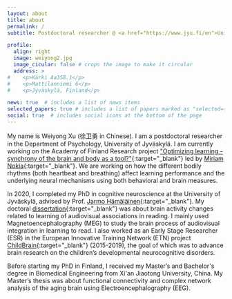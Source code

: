 ```yaml
---
layout: about
title: about
permalink: /
subtitle: Postdoctoral researcher @ <a href="https://www.jyu.fi/en">University of Jyväskylä</a>.

profile:
  align: right
  image: weiyong2.jpg
  image_cicular: false # crops the image to make it circular
  address: >
#    <p>Kärki Aa358.1</p>
#    <p>Mattilanniemi 6</p>
#    <p>Jyväskylä, Finland</p>

news: true  # includes a list of news items
selected_papers: true # includes a list of papers marked as "selected={true}"
social: true  # includes social icons at the bottom of the page
---
```


My name is Weiyong Xu (徐卫勇 in Chinese). I am a postdoctoral researcher in the Department of Psychology, University of Jyväskylä. I am currently working on the Academy of Finland Research project ["Optimizing learning - synchrony of the brain and body as a tool?"](https://akareport.aka.fi/ibi_apps/WFServlet?IBIF_ex=x_hakkuvaus2&CLICKED_ON=&HAKNRO1=321522&UILANG=fi&TULOSTE=HTML){:target="\_blank"} led by [Miriam Nokia](https://www.jyu.fi/edupsy/fi/laitokset/psykologia/en/staff/nokia-miriam){:target="\_blank"}. We are working on how the different bodily rhythms (both heartbeat and breathing) affect learning performance and the underlying neural mechanisms using both behavioral and brain measures.

In 2020, I completed my PhD in cognitive neuroscience at the University of Jyväskylä, advised by Prof. [Jarmo Hämäläinen](https://www.jyu.fi/edupsy/fi/laitokset/psykologia/en/staff/hamalainen-jarmo){:target="\_blank"}. My doctoral [dissertation](https://jyx.jyu.fi/handle/123456789/71016){:target="\_blank"} was about brain activity changes related to learning of audiovisual associations in reading. I mainly used Magnetoencephalography (MEG) to study the brain process of audiovisual integration in learning to read. I also worked as an Early Stage Researcher (ESR) in the European Innovative Training Network (ETN) project [ChildBrain](http://www.childbrain.eu){:target="\_blank"} (2015-2019), the goal of which was to advance brain research on the children’s developmental neurocognitive disorders.

Before starting my PhD in Finland, I received my Master’s and Bachelor's degree in Biomedical Engineering from Xi'an Jiaotong University, China. My Master’s thesis was about functional connectivity and complex network analysis of the aging brain using Electroencephalography (EEG).
